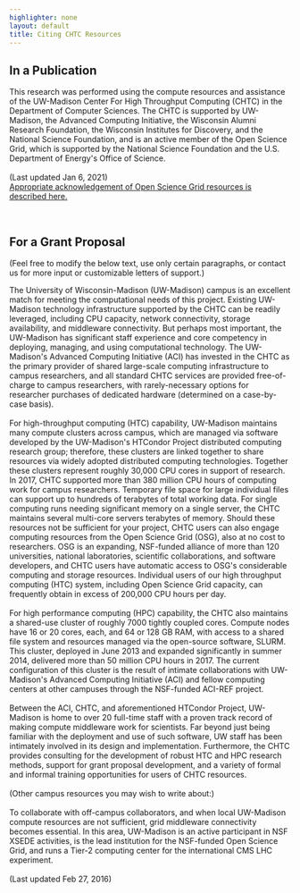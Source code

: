 ```yaml
---
highlighter: none
layout: default
title: Citing CHTC Resources
---
```



In a Publication
----------------

This research was performed using the compute resources and assistance
of the UW-Madison Center For High Throughput Computing (CHTC) in the
Department of Computer Sciences. The CHTC is supported by UW-Madison,
the Advanced Computing Initiative, the Wisconsin Alumni Research
Foundation, the Wisconsin Institutes for Discovery, and the National
Science Foundation, and is an active member of the Open Science Grid,
which is supported by the National Science Foundation and the U.S.
Department of Energy\'s Office of Science.\
\
(Last updated Jan 6, 2021)
\
<a href=https://support.opensciencegrid.org/support/solutions/articles/5000640421-acknowledging-the-open-science-grid>Appropriate acknowledgement of Open Science Grid resources is described here.</a>
  
<br>

For a Grant Proposal
--------------------

(Feel free to modify the below text, use only certain paragraphs, or
contact us for more input or customizable letters of support.)

The University of Wisconsin-Madison (UW-Madison) campus is an excellent
match for meeting the computational needs of this project. Existing
UW-Madison technology infrastructure supported by the CHTC can be
readily leveraged, including CPU capacity, network connectivity, storage
availability, and middleware connectivity. But perhaps most important,
the UW-Madison has significant staff experience and core competency in
deploying, managing, and using computational technology. The
UW-Madison\'s Advanced Computing Initiative (ACI) has invested in the
CHTC as the primary provider of shared large-scale computing
infrastructure to campus researchers, and all standard CHTC services are
provided free-of-charge to campus researchers, with rarely-necessary
options for researcher purchases of dedicated hardware (determined on a
case-by-case basis).\
\
For high-throughput computing (HTC) capability, UW-Madison maintains
many compute clusters across campus, which are managed via software
developed by the UW-Madison\'s HTCondor Project distributed computing
research group; therefore, these clusters are linked together to share
resources via widely adopted distributed computing technologies.
Together these clusters represent roughly 30,000 CPU cores in support of
research. In 2017, CHTC supported more than 380 million CPU hours of
computing work for campus researchers. Temporary file space for large
individual files can support up to hundreds of terabytes of total
working data. For single computing runs needing significant memory on a
single server, the CHTC maintains several multi-core servers terabytes
of memory. Should these resources not be sufficient for your project,
CHTC users can also engage computing resources from the Open Science
Grid (OSG), also at no cost to researchers. OSG is an expanding,
NSF-funded alliance of more than 120 universities, national
laboratories, scientific collaborations, and software developers, and
CHTC users have automatic access to OSG\'s considerable computing and
storage resources. Individual users of our high throughput computing
(HTC) system, including Open Science Grid capacity, can frequently
obtain in excess of 200,000 CPU hours per day.\
\
For high performance computing (HPC) capability, the CHTC also maintains
a shared-use cluster of roughly 7000 tightly coupled cores. Compute
nodes have 16 or 20 cores, each, and 64 or 128 GB RAM, with access to a
shared file system and resources managed via the open-source software,
SLURM. This cluster, deployed in June 2013 and expanded significantly in
summer 2014, delivered more than 50 million CPU hours in 2017. The
current configuration of this cluster is the result of intimate
collaborations with UW-Madison\'s Advanced Computing Initiative (ACI)
and fellow computing centers at other campuses through the NSF-funded
ACI-REF project.\
\
Between the ACI, CHTC, and aforementioned HTCondor Project, UW-Madison
is home to over 20 full-time staff with a proven track record of making
compute middleware work for scientists. Far beyond just being familiar
with the deployment and use of such software, UW staff has been
intimately involved in its design and implementation. Furthermore, the
CHTC provides consulting for the development of robust HTC and HPC
research methods, support for grant proposal development, and a variety
of formal and informal training opportunities for users of CHTC
resources.\
\
(Other campus resources you may wish to write about:)\
\
To collaborate with off-campus collaborators, and when local UW-Madison
compute resources are not sufficient, grid middleware connectivity
becomes essential. In this area, UW-Madison is an active participant in
NSF XSEDE activities, is the lead institution for the NSF-funded Open
Science Grid, and runs a Tier-2 computing center for the international
CMS LHC experiment.\
\
(Last updated Feb 27, 2016)


